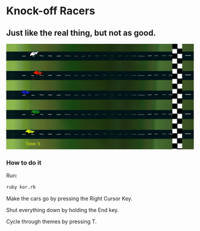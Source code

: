 # Knock-off Racers

## Just like the real thing, but not as good.

![Knock-off Racers](./kor.png)

### How to do it 

Run:

```bash
ruby kor.rb
```

Make the cars go by pressing the Right Cursor Key.

Shut everything down by holding the End key.

Cycle through themes by pressing T.